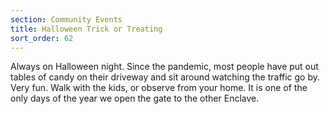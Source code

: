 ```yaml
---
section: Community Events
title: Halloween Trick or Treating
sort_order: 62
---
```


Always on Halloween night. Since the pandemic, most people have put out tables of candy on their driveway and sit around watching the traffic go by. Very fun. Walk with the kids, or observe from your home. It is one of the only days of the year we open the gate to the other Enclave. 
